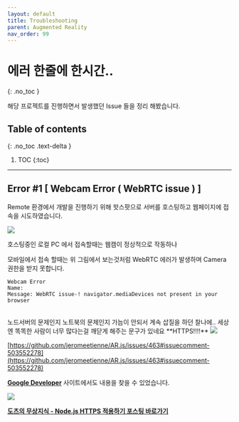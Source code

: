 ```yaml
---
layout: default
title: Troubleshooting
parent: Augmented Reality
nav_order: 99
---
```


# 에러 한줄에 한시간..
{: .no_toc }

해당 프로젝트를 진행하면서 발생했던 Issue 들을 정리 해봤습니다.

## Table of contents
{: .no_toc .text-delta }

1. TOC
{:toc}

---

## Error #1 [ Webcam Error ( WebRTC issue ) ]

Remote 환경에서 개발을 진행하기 위해 핫스팟으로 서버를 호스팅하고 웹페이지에 접속을 시도하였습니다.

<img src='{{ "/assets/images/ar/arjs/geoar-troubleshooting-1.png" | absolute_url }}'>

호스팅중인 로컬 PC 에서 접속할때는 웹캠이 정상적으로 작동하나 

모바일에서 접속 할때는 위 그림에서 보는것처럼 WebRTC 에러가 발생하며 Camera 권한을 받지 못합니다.

```
Webcam Error
Name: 
Message: WebRTC issue-! navigator.mediaDevices not present in your browser
```
<br/>
노드서버의 문제인지 노트북의 문제인지 가늠이 안되서 계속 삽질을 하던 찰나에.. 세상엔 똑똑한 사람이 너무 많다는걸 깨닫게 해주는 문구가 있네요 **HTTPS!!!!**

<img src='{{ "/assets/images/ar/arjs/geoar-troubleshooting-2.png" | absolute_url }}'>

[https://github.com/jeromeetienne/AR.js/issues/463#issuecomment-503552278](https://github.com/jeromeetienne/AR.js/issues/463#issuecomment-503552278)

[**Google Developer**](https://developers.google.com/web/fundamentals/media/capturing-images?hl=ko) 사이트에서도 내용을 찾을 수 있었습니다.

<img src='{{ "/assets/images/ar/arjs/geoar-troubleshooting-3.png" | absolute_url }}'>

[**도츠의 무상지식 - Node.js HTTPS 적용하기 포스팅 바로가기**](https://choco0908.github.io/docs/javascript/5/)